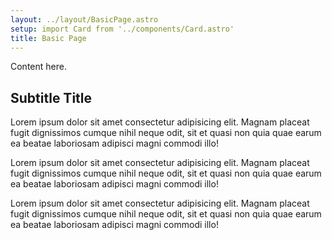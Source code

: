 ```yaml
---
layout: ../layout/BasicPage.astro
setup: import Card from '../components/Card.astro'
title: Basic Page
---
```


<Card title="Hello world 2">
  Content here.
</Card>

## Subtitle Title

Lorem ipsum dolor sit amet consectetur adipisicing elit. Magnam placeat fugit dignissimos cumque nihil neque odit, sit et quasi non quia quae earum ea beatae laboriosam adipisci magni commodi illo!

Lorem ipsum dolor sit amet consectetur adipisicing elit. Magnam placeat fugit dignissimos cumque nihil neque odit, sit et quasi non quia quae earum ea beatae laboriosam adipisci magni commodi illo!

Lorem ipsum dolor sit amet consectetur adipisicing elit. Magnam placeat fugit dignissimos cumque nihil neque odit, sit et quasi non quia quae earum ea beatae laboriosam adipisci magni commodi illo!
